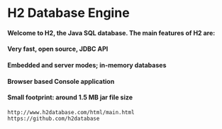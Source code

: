
#   H2 Database Engine

####   Welcome to H2, the Java SQL database. The main features of H2 are:
####   Very fast, open source, JDBC API
####   Embedded and server modes; in-memory databases
####   Browser based Console application
####   Small footprint: around 1.5 MB jar file size

    http://www.h2database.com/html/main.html
    https://github.com/h2database
    
    
    
    
    
